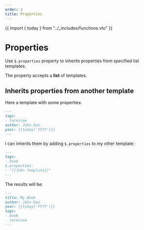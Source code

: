 ```yaml
---
order: 2
title: Properties
---
```

{{ import { today } from "../_includes/functions.vto" }}

# Properties

Use `$.properties` property to inherits properties from specified list templates.

The property accepts a **list** of templates.

## Inherits properties from another template

Here a template with some properties:

```md {filename="John Template.md"}
---
tags:
- toreview
author: John Doe
year: {{today('YYYY')}}
---
```

I can inherits them by adding `$.properties` to my other template:

```md {filename="Another Template.md"}
---
tags:
- book
$.properties:
- "[[John Template]]"
---
```

The results will be:

```md {filename="Note.md"}
---
title: My Book
author: John Doe
year: {{today('YYYY')}}
tags:
- book
- toreview
---
```

